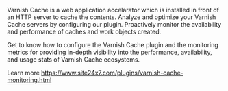 Varnish Cache is a web application accelarator which is installed in front of an HTTP server to cache the contents. Analyze and optimize your Varnish Cache servers by configuring our plugin. Proactively monitor the availability and performance of caches and work objects created.

Get to know how to configure the Varnish Cache plugin and the monitoring metrics for providing in-depth visibility into the performance, availability, and usage stats of Varnish Cache ecosystems.

Learn more https://www.site24x7.com/plugins/varnish-cache-monitoring.html
